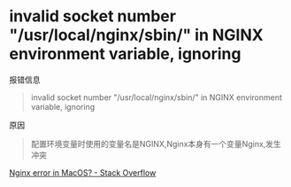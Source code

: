 # invalid socket number "/usr/local/nginx/sbin/" in NGINX environment variable, ignoring

报错信息

>invalid socket number "/usr/local/nginx/sbin/" in NGINX environment variable, ignoring

原因

> 配置环境变量时使用的变量名是NGINX,Nginx本身有一个变量Nginx,发生冲突



[Nginx error in MacOS? - Stack Overflow](https://stackoverflow.com/questions/40277696/nginx-error-in-macos)